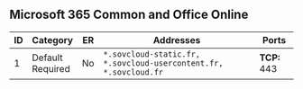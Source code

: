 <!--THIS FILE IS AUTOMATICALLY GENERATED. MANUAL CHANGES WILL BE OVERWRITTEN.-->
<!--Please contact the Office 365 Endpoints team with any questions.-->
<!--France endpoints version 2025053000-->
<!--File generated 2025-05-30 06:10:44.8034-->

## 




## 




## 




## Microsoft 365 Common and Office Online

ID | Category | ER | Addresses | Ports
-- | ------------------- | -- | ---------------------------------------------------------------- | ------------
1 | Default<BR>Required | No | `*.sovcloud-static.fr, *.sovcloud-usercontent.fr, *.sovcloud.fr` | **TCP:** 443
